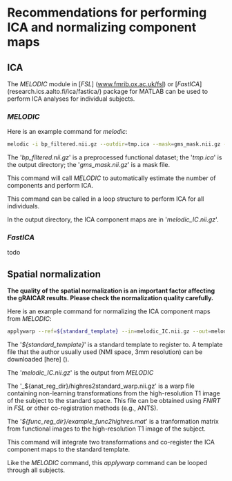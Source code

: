 # Recommendations for performing ICA and normalizing component maps

## ICA

The _MELODIC_ module in [_FSL_] (www.fmrib.ox.ac.uk/fsl)  or [_FastICA_] (research.ics.aalto.fi/ica/fastica/) package for MATLAB can be used to perform ICA analyses for individual subjects.

### _MELODIC_
Here is an example command for _melodic_:

```bash
melodic -i bp_filtered.nii.gz --outdir=tmp.ica --mask=gms_mask.nii.gz --nobet --no_mm --Oorig -v
```

The '_bp\_filtered.nii.gz_' is a preprocessed functional dataset; the '_tmp.ica_' is the output directory; the '_gms_mask.nii.gz_' is a mask file.

This command will call _MELODIC_ to automatically estimate the number of components and perform ICA.

This command can be called in a loop structure to perform ICA for all individuals.

In the output directory, the ICA component maps are in '_melodic\_IC.nii.gz_'.

### _FastICA_
todo

## Spatial normalization

**The quality of the spatial normalization is an important factor affecting the gRAICAR results. Please check the normalization quality carefully.**


Here is an example command for normalizing the ICA component maps from _MELODIC_:

```bash
applywarp --ref=${standard_template} --in=melodic_IC.nii.gz --out=melodic_IC_mni152_3mm.nii.gz --warp=${anat_reg_dir}/highres2standard_warp.nii.gz --premat=${func_reg_dir}/example_func2highres.mat
```

The '_${standard\_template}_' is a standard template to register to. A template file that the author usually used (NMI space, 3mm resolution) can be downloaded [here] ().

The '_melodic\_IC.nii.gz_' is the output from _MELODIC_

The '_${anat_reg_dir}/highres2standard\_warp.nii.gz' is a warp file containing non-learning transformations from the high-resolution T1 image of the subject to the standard space. This file can be obtained using _FNIRT_ in _FSL_ or other co-registration methods (e.g., ANTS).

The '_${func_reg_dir}/example\_func2highres.mat_' is a tranformation matrix from functional images to the high-resolution T1 image of the subject.

This command will integrate two transformations and co-register the ICA component maps to the standard template.

Like the _MELODIC_ command, this _applywarp_ command can be looped through all subjects.

